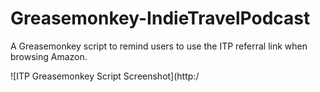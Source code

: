 Greasemonkey-IndieTravelPodcast
===============================

A Greasemonkey script to remind users to use the ITP referral link when browsing Amazon.

![ITP Greasemonkey Script Screenshot](http:/